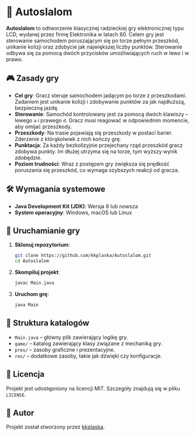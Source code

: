# 🏁 Autoslalom

**Autoslalom** to odtworzenie klasycznej radzieckiej gry elektronicznej typu LCD, wydanej przez firmę Elektronika w latach 80. Celem gry jest sterowanie samochodem poruszającym się po torze pełnym przeszkód, unikanie kolizji oraz zdobycie jak największej liczby punktów. Sterowanie odbywa się za pomocą dwóch przycisków umożliwiających ruch w lewo i w prawo.

## 🎮 Zasady gry

- **Cel gry**: Gracz steruje samochodem jadącym po torze z przeszkodami. Zadaniem jest unikanie kolizji i zdobywanie punktów za jak najdłuższą, bezpieczną jazdę.
- **Sterowanie**: Samochód kontrolowany jest za pomocą dwóch klawiszy – lewego `a` i prawego `d`. Gracz musi reagować w odpowiednim momencie, aby omijać przeszkody.
- **Przeszkody**: Na trasie pojawiają się przeszkody w postaci barier. Zderzenie z którąkolwiek z nich kończy grę.
- **Punktacja**: Za każdy bezkolizyjnie przejechany rząd przeszkód gracz zdobywa punkty. Im dłużej utrzyma się na torze, tym wyższy wynik zdobędzie.
- **Poziom trudności**: Wraz z postępem gry zwiększa się prędkość poruszania się przeszkód, co wymaga szybszych reakcji od gracza.

## 🛠️ Wymagania systemowe

- **Java Development Kit (JDK)**: Wersja 8 lub nowsza
- **System operacyjny**: Windows, macOS lub Linux

## 🚀 Uruchamianie gry

1. **Sklonuj repozytorium**:
   ```bash
   git clone https://github.com/kkplaska/Autoslalom.git
   cd Autoslalom
   ```

2. **Skompiluj projekt**:
   ```bash
   javac Main.java
   ```

3. **Uruchom grę**:
   ```bash
   java Main
   ```

## 📁 Struktura katalogów

- `Main.java` – główny plik zawierający logikę gry.
- `game/` – katalog zawierający klasy związane z mechaniką gry.
- `pres/` – zasoby graficzne i prezentacyjne.
- `res/` – dodatkowe zasoby, takie jak dźwięki czy konfiguracje.

## 📄 Licencja

Projekt jest udostępniony na licencji MIT. Szczegóły znajdują się w pliku `LICENSE`.

## 👤 Autor

Projekt został stworzony przez [kkplaska](https://github.com/kkplaska).